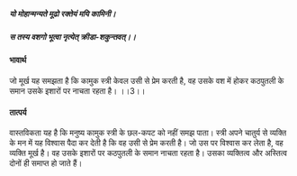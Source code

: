 ##### यो मोहान्मन्यते मूढो रक्तेयं मयि कामिनी।
##### स तस्य वशगो भूत्वा नृत्येत् क्रीडा-शकुन्तवत्।। 

#### भावार्थ

जो मूर्ख यह समझता है कि कामुक स्त्री केवल उसी से प्रेम करती है, वह उसके वश में होकर कठपुतली के समान उसके इशारों पर नाचता रहता है। ।।3।।

#### तात्पर्य

वास्तविकता यह है कि मनुष्य कामुक स्त्री के छल-कपट को नहीं समझ पाता। स्त्री अपने चातुर्य से व्यक्ति के मन में यह विश्वास पैदा कर देती है कि वह उसी से प्रेम करती है। जो उस पर विश्वास कर लेता है, वह व्यक्ति मूर्ख है। वह उसके इशारों पर कठपुतली के समान नाचता रहता है। उसका व्यक्तित्व और अस्तित्व दोनों ही समाप्त हो जाते हैं।